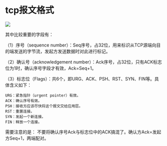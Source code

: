 # tcp报文格式

![](E:\project\study-doc\doc\image\tcp\TCP.png)

其中比较重要的字段有：

（1）序号（sequence number）：Seq序号，占32位，用来标识从TCP源端向目的端发送的字节流，发起方发送数据时对此进行标记。

（2）确认号（acknowledgement number）：Ack序号，占32位，只有ACK标志位为1时，确认序号字段才有效，Ack=Seq+1。

（3）标志位（Flags）：共6个，即URG、ACK、PSH、RST、SYN、FIN等。具体含义如下：

    URG：紧急指针（urgent pointer）有效。
    ACK：确认序号有效。
    PSH：接收方应该尽快将这个报文交给应用层。
    RST：重置连接。
    SYN：发起一个新连接。
    FIN：释放一个连接。

需要注意的是：
不要将确认序号Ack与标志位中的ACK搞混了。确认方Ack=发起方Seq+1，两端配对。
